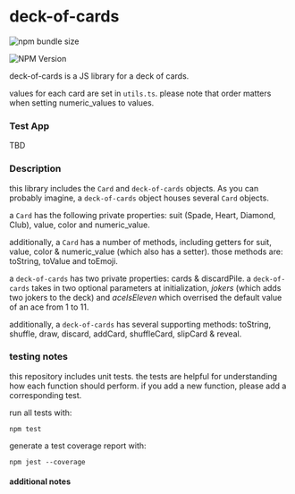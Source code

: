 # deck-of-cards

![npm bundle size](https://img.shields.io/bundlephobia/min/%40mikeygough%2Fdeck-of-cards)

![NPM Version](https://img.shields.io/npm/v/%40mikeygough%2Fdeck-of-cards)

deck-of-cards is a JS library for a deck of cards.

values for each card are set in `utils.ts`. please note that order matters when setting numeric_values to values.

### Test App

TBD

### Description

this library includes the `Card` and `deck-of-cards` objects. As you can probably imagine, a `deck-of-cards` object houses several `Card` objects.

a `Card` has the following private properties: suit (Spade, Heart, Diamond, Club), value, color and numeric_value.

additionally, a `Card` has a number of methods, including getters for suit, value, color & numeric_value (which also has a setter). those methods are: toString, toValue and toEmoji.

a `deck-of-cards` has two private properties: cards & discardPile. a `deck-of-cards` takes in two optional parameters at initialization, _jokers_ (which adds two jokers to the deck) and _aceIsEleven_ which overrised the default value of an ace from 1 to 11.

additionally, a `deck-of-cards` has several supporting methods: toString, shuffle, draw, discard, addCard, shuffleCard, slipCard & reveal.

### testing notes

this repository includes unit tests. the tests are helpful for understanding how each function should perform. if you add a new function, please add a corresponding test.

run all tests with:

`npm test`

generate a test coverage report with:

`npm jest --coverage`

#### additional notes
